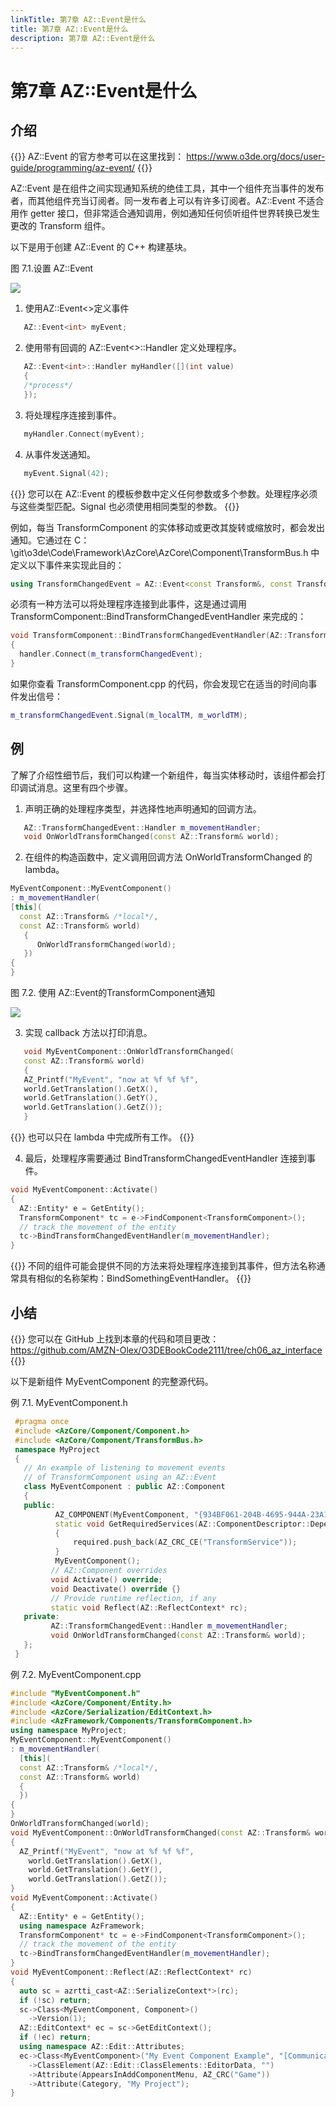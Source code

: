 ```yaml
---
linkTitle: 第7章 AZ::Event是什么
title: 第7章 AZ::Event是什么
description: 第7章 AZ::Event是什么
---
```

# 第7章 AZ::Event是什么

## 介绍

{{<note>}}
AZ::Event 的官方参考可以在这里找到：
https://www.o3de.org/docs/user-guide/programming/az-event/
{{</note>}}

AZ::Event 是在组件之间实现通知系统的绝佳工具，其中一个组件充当事件的发布者，而其他组件充当订阅者。同一发布者上可以有许多订阅者。AZ::Event 不适合用作 getter 接口，但非常适合通知调用，例如通知任何侦听组件世界转换已发生更改的 Transform 组件。

以下是用于创建 AZ::Event 的 C++ 构建基块。

图 7.1.设置 AZ::Event

![](/images/learning-guide/tutorials/o3de-book/Part3/o3de_book_3_7.PNG)

1. 使用AZ::Event<>定义事件
```c++
   AZ::Event<int> myEvent;
```
2. 使用带有回调的 AZ::Event<>::Handler 定义处理程序。
```c++
   AZ::Event<int>::Handler myHandler([](int value)
   {
   /*process*/
   });
```
3. 将处理程序连接到事件。
```c++
   myHandler.Connect(myEvent);
```
4. 从事件发送通知。
```c++
   myEvent.Signal(42);
```

{{<tip>}}
您可以在 AZ::Event 的模板参数中定义任何参数或多个参数<T>。处理程序必须与这些类型匹配。Signal 也必须使用相同类型的参数。
{{</tip>}}

例如，每当 TransformComponent 的实体移动或更改其旋转或缩放时，都会发出通知。它通过在 C：\git\o3de\Code\Framework\AzCore\AzCore\Component\TransformBus.h 中定义以下事件来实现此目的：
```c++
using TransformChangedEvent = AZ::Event<const Transform&, const Transform&>;
```

必须有一种方法可以将处理程序连接到此事件，这是通过调用 TransformComponent::BindTransformChangedEventHandler 来完成的：
```c++
void TransformComponent::BindTransformChangedEventHandler(AZ::TransformChangedEvent::Handler& handler)
{
  handler.Connect(m_transformChangedEvent);
}
```

如果你查看 TransformComponent.cpp 的代码，你会发现它在适当的时间向事件发出信号：
```c++
m_transformChangedEvent.Signal(m_localTM, m_worldTM);
```

## 例
了解了介绍性细节后，我们可以构建一个新组件，每当实体移动时，该组件都会打印调试消息。这里有四个步骤。
1. 声明正确的处理程序类型，并选择性地声明通知的回调方法。
```c++
   AZ::TransformChangedEvent::Handler m_movementHandler;
   void OnWorldTransformChanged(const AZ::Transform& world);
```

2. 在组件的构造函数中，定义调用回调方法 OnWorldTransformChanged 的 lambda。
```c++
MyEventComponent::MyEventComponent()
: m_movementHandler(
[this](
  const AZ::Transform& /*local*/,
  const AZ::Transform& world)
   {
      OnWorldTransformChanged(world);
   })
{
}
```

图 7.2. 使用 AZ::Event的TransformComponent通知

![](/images/learning-guide/tutorials/o3de-book/Part3/o3de_book_3_8.PNG)

3. 实现 callback 方法以打印消息。
```c++
   void MyEventComponent::OnWorldTransformChanged(
   const AZ::Transform& world)
   {
   AZ_Printf("MyEvent", "now at %f %f %f",
   world.GetTranslation().GetX(),
   world.GetTranslation().GetY(),
   world.GetTranslation().GetZ());
   }
```
{{<note>}}
   也可以只在 lambda 中完成所有工作。
{{</note>}}

4. 最后，处理程序需要通过 BindTransformChangedEventHandler 连接到事件。
```c++
void MyEventComponent::Activate()
{
  AZ::Entity* e = GetEntity();
  TransformComponent* tc = e->FindComponent<TransformComponent>();
  // track the movement of the entity
  tc->BindTransformChangedEventHandler(m_movementHandler);
}
```

{{<tip>}}
不同的组件可能会提供不同的方法来将处理程序连接到其事件，但方法名称通常具有相似的名称架构：BindSomethingEventHandler。
{{</tip>}}

## 小结
{{<note>}}
您可以在 GitHub 上找到本章的代码和项目更改：
https://github.com/AMZN-Olex/O3DEBookCode2111/tree/ch06_az_interface
{{</note>}}

以下是新组件 MyEventComponent 的完整源代码。

例 7.1. MyEventComponent.h
```c++
 #pragma once
 #include <AzCore/Component/Component.h>
 #include <AzCore/Component/TransformBus.h>
 namespace MyProject
 {
   // An example of listening to movement events
   // of TransformComponent using an AZ::Event
   class MyEventComponent : public AZ::Component
   {
   public:
          AZ_COMPONENT(MyEventComponent, "{934BF061-204B-4695-944A-23A1BA7433CB}");
          static void GetRequiredServices(AZ::ComponentDescriptor::DependencyArrayType& required)
          {
              required.push_back(AZ_CRC_CE("TransformService"));
          }
          MyEventComponent();
         // AZ::Component overrides
         void Activate() override;
         void Deactivate() override {}
         // Provide runtime reflection, if any
         static void Reflect(AZ::ReflectContext* rc);
   private:
         AZ::TransformChangedEvent::Handler m_movementHandler;
         void OnWorldTransformChanged(const AZ::Transform& world);
   };
 }
```

例 7.2. MyEventComponent.cpp
```c++
#include "MyEventComponent.h"
#include <AzCore/Component/Entity.h>
#include <AzCore/Serialization/EditContext.h>
#include <AzFramework/Components/TransformComponent.h>
using namespace MyProject;
MyEventComponent::MyEventComponent()
: m_movementHandler(
  [this](
  const AZ::Transform& /*local*/,
  const AZ::Transform& world)
  {
  })
{
}
OnWorldTransformChanged(world);
void MyEventComponent::OnWorldTransformChanged(const AZ::Transform& world)
{
  AZ_Printf("MyEvent", "now at %f %f %f",
    world.GetTranslation().GetX(),
    world.GetTranslation().GetY(),
    world.GetTranslation().GetZ());
}
void MyEventComponent::Activate()
{
  AZ::Entity* e = GetEntity();
  using namespace AzFramework;
  TransformComponent* tc = e->FindComponent<TransformComponent>();
  // track the movement of the entity
  tc->BindTransformChangedEventHandler(m_movementHandler);
}
void MyEventComponent::Reflect(AZ::ReflectContext* rc)
{
  auto sc = azrtti_cast<AZ::SerializeContext*>(rc);
  if (!sc) return;
  sc->Class<MyEventComponent, Component>()
    ->Version(1);
  AZ::EditContext* ec = sc->GetEditContext();
  if (!ec) return;
  using namespace AZ::Edit::Attributes;
  ec->Class<MyEventComponent>("My Event Component Example", "[Communicates using AZ::Event]")
    ->ClassElement(AZ::Edit::ClassElements::EditorData, "")
    ->Attribute(AppearsInAddComponentMenu, AZ_CRC("Game"))
    ->Attribute(Category, "My Project");
}
```
